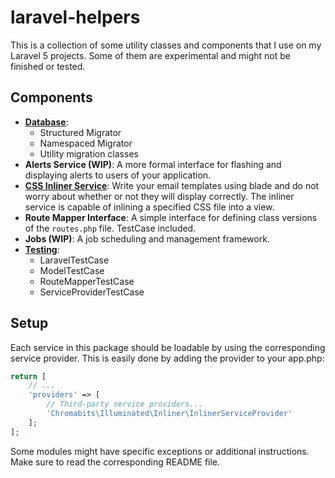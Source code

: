 # laravel-helpers

This is a collection of some utility classes and components that I use
on my Laravel 5 projects. Some of them are experimental and might not
be finished or tested.

## Components

- [**Database**](https://github.com/etcinit/laravel-helpers/blob/master/src/Chromabits/Illuminated/Database/README.md):
    - Structured Migrator
    - Namespaced Migrator
    - Utility migration classes
- **Alerts Service (WIP)**: A more formal interface for flashing and
displaying alerts to users of your application.
- [**CSS Inliner Service**]((https://github.com/etcinit/laravel-helpers/blob/master/src/Chromabits/Illuminated/Inliner/README.md)): Write your email templates using blade and
do not worry about whether or not they will display correctly. The
inliner service is capable of inlining a specified CSS file into a view.
- **Route Mapper Interface**: A simple interface for defining class versions
of the `routes.php` file. TestCase included.
- **Jobs (WIP)**: A job scheduling and management framework.
- [**Testing**](https://github.com/etcinit/laravel-helpers/blob/master/src/Chromabits/Illuminated/Testing/README.md):
    - LaravelTestCase
    - ModelTestCase
    - RouteMapperTestCase
    - ServiceProviderTestCase 

## Setup

Each service in this package should be loadable by using the corresponding
service provider. This is easily done by adding the provider to your app.php:

```php
return [
    // ...
    'providers' => [
        // Third-party service providers...
        'Chromabits\Illuminated\Inliner\InlinerServiceProvider'
    ];
];
```

Some modules might have specific exceptions or additional instructions. Make sure to read the corresponding README file.
